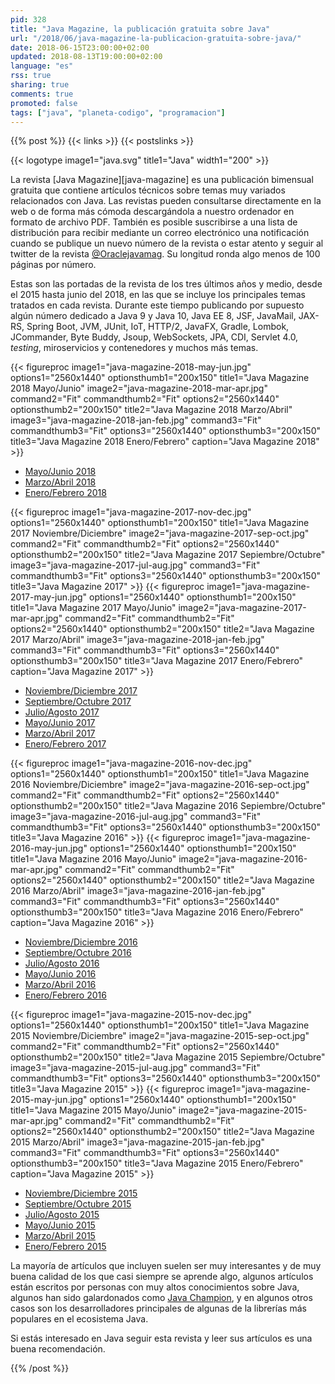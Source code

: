 ```yaml
---
pid: 328
title: "Java Magazine, la publicación gratuita sobre Java"
url: "/2018/06/java-magazine-la-publicacion-gratuita-sobre-java/"
date: 2018-06-15T23:00:00+02:00
updated: 2018-08-13T19:00:00+02:00
language: "es"
rss: true
sharing: true
comments: true
promoted: false
tags: ["java", "planeta-codigo", "programacion"]
---
```


{{% post %}}
{{< links >}}
{{< postslinks >}}

{{< logotype image1="java.svg" title1="Java" width1="200" >}}

La revista [Java Magazine][java-magazine] es una publicación bimensual gratuita que contiene artículos técnicos sobre temas muy variados relacionados con Java. Las revistas pueden consultarse directamente en la web o de forma más cómoda descargándola a nuestro ordenador en formato de archivo PDF. También es posible suscribirse a una lista de distribución para recibir mediante un correo electrónico una notificación cuando se publique un nuevo número de la revista o estar atento y seguir al twitter de la revista [@Oraclejavamag](https://twitter.com/Oraclejavamag). Su longitud ronda algo menos de 100 páginas por número.

Estas son las portadas de la revista de los tres últimos años y medio, desde el 2015 hasta junio del 2018, en las que se incluye los principales temas tratados en cada revista. Durante este tiempo publicando por supuesto algún número dedicado a Java 9 y Java 10, Java EE 8, JSF, JavaMail, JAX-RS, Spring Boot, JVM, JUnit, IoT, HTTP/2, JavaFX, Gradle, Lombok, JCommander, Byte Buddy, Jsoup, WebSockets, JPA, CDI, Servlet 4.0, _testing_, miroservicios y contenedores y muchos más temas.

<div class="media">
    {{< figureproc
        image1="java-magazine-2018-may-jun.jpg" options1="2560x1440" optionsthumb1="200x150" title1="Java Magazine 2018 Mayo/Junio"
        image2="java-magazine-2018-mar-apr.jpg" command2="Fit" commandthumb2="Fit" options2="2560x1440" optionsthumb2="200x150" title2="Java Magazine 2018 Marzo/Abril"
        image3="java-magazine-2018-jan-feb.jpg" command3="Fit" commandthumb3="Fit" options3="2560x1440" optionsthumb3="200x150" title3="Java Magazine 2018 Enero/Febrero"
        caption="Java Magazine 2018" >}}
</div>

* [Mayo/Junio 2018](http://www.javamagazine.mozaicreader.com/MayJun2018/Twitter)
* [Marzo/Abril 2018](http://www.javamagazine.mozaicreader.com/MarApr2018/Twitter)
* [Enero/Febrero 2018](http://www.javamagazine.mozaicreader.com/JanFeb2018/Twitter)

<div class="media">
    {{< figureproc
        image1="java-magazine-2017-nov-dec.jpg" options1="2560x1440" optionsthumb1="200x150" title1="Java Magazine 2017 Noviembre/Diciembre"
        image2="java-magazine-2017-sep-oct.jpg" command2="Fit" commandthumb2="Fit" options2="2560x1440" optionsthumb2="200x150" title2="Java Magazine 2017 Sepiembre/Octubre"
        image3="java-magazine-2017-jul-aug.jpg" command3="Fit" commandthumb3="Fit" options3="2560x1440" optionsthumb3="200x150" title3="Java Magazine 2017" >}}
    {{< figureproc
        image1="java-magazine-2017-may-jun.jpg" options1="2560x1440" optionsthumb1="200x150" title1="Java Magazine 2017 Mayo/Junio"
        image2="java-magazine-2017-mar-apr.jpg" command2="Fit" commandthumb2="Fit" options2="2560x1440" optionsthumb2="200x150" title2="Java Magazine 2017 Marzo/Abril"
        image3="java-magazine-2018-jan-feb.jpg" command3="Fit" commandthumb3="Fit" options3="2560x1440" optionsthumb3="200x150" title3="Java Magazine 2017 Enero/Febrero"
        caption="Java Magazine 2017" >}}
</div>

* [Noviembre/Diciembre 2017](http://www.javamagazine.mozaicreader.com/NovDec2017/Twitter)
* [Septiembre/Octubre 2017](http://www.javamagazine.mozaicreader.com/SeptOct2017/Twitter)
* [Julio/Agosto 2017](http://www.javamagazine.mozaicreader.com/JulyAug2017/Twitter)
* [Mayo/Junio 2017](http://www.javamagazine.mozaicreader.com/MayJune2017/Twitter)
* [Marzo/Abril 2017](http://www.javamagazine.mozaicreader.com/MarApr2017/Twitter)
* [Enero/Febrero 2017](http://www.javamagazine.mozaicreader.com/JanFeb2017/Twitter)

<div class="media">
    {{< figureproc
        image1="java-magazine-2016-nov-dec.jpg" options1="2560x1440" optionsthumb1="200x150" title1="Java Magazine 2016 Noviembre/Diciembre"
        image2="java-magazine-2016-sep-oct.jpg" command2="Fit" commandthumb2="Fit" options2="2560x1440" optionsthumb2="200x150" title2="Java Magazine 2016 Sepiembre/Octubre"
        image3="java-magazine-2016-jul-aug.jpg" command3="Fit" commandthumb3="Fit" options3="2560x1440" optionsthumb3="200x150" title3="Java Magazine 2016" >}}
    {{< figureproc
        image1="java-magazine-2016-may-jun.jpg" options1="2560x1440" optionsthumb1="200x150" title1="Java Magazine 2016 Mayo/Junio"
        image2="java-magazine-2016-mar-apr.jpg" command2="Fit" commandthumb2="Fit" options2="2560x1440" optionsthumb2="200x150" title2="Java Magazine 2016 Marzo/Abril"
        image3="java-magazine-2016-jan-feb.jpg" command3="Fit" commandthumb3="Fit" options3="2560x1440" optionsthumb3="200x150" title3="Java Magazine 2016 Enero/Febrero"
        caption="Java Magazine 2016" >}}
</div>

* [Noviembre/Diciembre 2016](http://www.javamagazine.mozaicreader.com/NovDec2016/Twitter)
* [Septiembre/Octubre 2016](http://www.javamagazine.mozaicreader.com/SeptOct2016/Twitter)
* [Julio/Agosto 2016](http://www.javamagazine.mozaicreader.com/JulyAug2016/Twitter)
* [Mayo/Junio 2016](http://www.javamagazine.mozaicreader.com/MayJune2016/Twitter)
* [Marzo/Abril 2016](http://www.javamagazine.mozaicreader.com/MarApr2016/Twitter)
* [Enero/Febrero 2016](http://www.javamagazine.mozaicreader.com/JanFeb2016/Twitter)

<div class="media">
    {{< figureproc
        image1="java-magazine-2015-nov-dec.jpg" options1="2560x1440" optionsthumb1="200x150" title1="Java Magazine 2015 Noviembre/Diciembre"
        image2="java-magazine-2015-sep-oct.jpg" command2="Fit" commandthumb2="Fit" options2="2560x1440" optionsthumb2="200x150" title2="Java Magazine 2015 Sepiembre/Octubre"
        image3="java-magazine-2015-jul-aug.jpg" command3="Fit" commandthumb3="Fit" options3="2560x1440" optionsthumb3="200x150" title3="Java Magazine 2015" >}}
    {{< figureproc
        image1="java-magazine-2015-may-jun.jpg" options1="2560x1440" optionsthumb1="200x150" title1="Java Magazine 2015 Mayo/Junio"
        image2="java-magazine-2015-mar-apr.jpg" command2="Fit" commandthumb2="Fit" options2="2560x1440" optionsthumb2="200x150" title2="Java Magazine 2015 Marzo/Abril"
        image3="java-magazine-2015-jan-feb.jpg" command3="Fit" commandthumb3="Fit" options3="2560x1440" optionsthumb3="200x150" title3="Java Magazine 2015 Enero/Febrero"
        caption="Java Magazine 2015" >}}
</div>

* [Noviembre/Diciembre 2015](http://www.javamagazine.mozaicreader.com/NovDec2015/Twitter)
* [Septiembre/Octubre 2015](http://www.javamagazine.mozaicreader.com/SeptOct2015/Twitter)
* [Julio/Agosto 2015](http://www.javamagazine.mozaicreader.com/JulyAug2015/Twitter)
* [Mayo/Junio 2015](http://www.javamagazine.mozaicreader.com/MayJune2015/Twitter)
* [Marzo/Abril 2015](http://www.javamagazine.mozaicreader.com/MarApr2015/Twitter)
* [Enero/Febrero 2015](http://www.javamagazine.mozaicreader.com/JanFeb2015/Twitter)

La mayoría de artículos que incluyen suelen ser muy interesantes y de muy buena calidad de los que casi siempre se aprende algo, algunos artículos están escritos por personas con muy altos conocimientos sobre Java, algunos han sido galardonados como [Java Champion](https://en.wikipedia.org/wiki/Java_Champions), y en algunos otros casos son los desarrolladores principales de algunas de la librerías más populares en el ecosistema Java.

Si estás interesado en Java seguir esta revista y leer sus artículos es una buena recomendación.

{{% /post %}}
